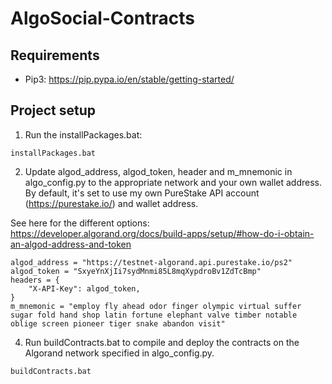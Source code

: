 # AlgoSocial-Contracts

## Requirements
- Pip3: https://pip.pypa.io/en/stable/getting-started/

## Project setup
1) Run the installPackages.bat:
```
installPackages.bat
```
2) Update algod_address, algod_token, header and m_mnemonic in algo_config.py to the appropriate network and your own wallet address. By default, it's set to use my own PureStake API account (https://purestake.io/) and wallet address.

See here for the different options: https://developer.algorand.org/docs/build-apps/setup/#how-do-i-obtain-an-algod-address-and-token
```
algod_address = "https://testnet-algorand.api.purestake.io/ps2"
algod_token = "SxyeYnXjIi7sydMnmi85L8mqXypdroBv1ZdTcBmp"
headers = {
    "X-API-Key": algod_token,
}
m_mnemonic = "employ fly ahead odor finger olympic virtual suffer sugar fold hand shop latin fortune elephant valve timber notable oblige screen pioneer tiger snake abandon visit"
```
4) Run buildContracts.bat to compile and deploy the contracts on the Algorand network specified in algo_config.py.
```
buildContracts.bat
```
